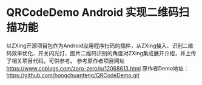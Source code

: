 
# QRCodeDemo Android 实现二维码扫描功能
以ZXing开源项目包作为Android应用程序扫码的插件，从ZXing接入、识别二维码效率优化、开关闪光灯、图片二维码识别的角度对ZXing集成展开介绍，并上传了相关项目代码，可供参考。
参考原作者项目网址  https://www.cnblogs.com/zoro-zero/p/12068613.html
原作者Demo地址：https://github.com/hongchuanfeng/QRCodeDemo.git




